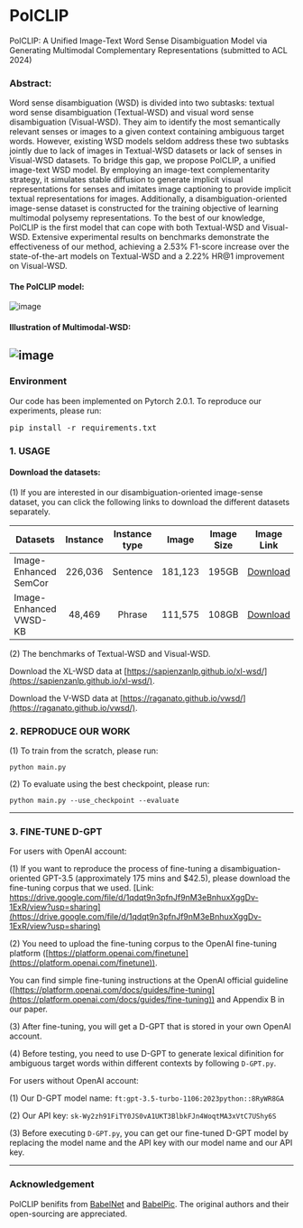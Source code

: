 # PolCLIP
PolCLIP: A Unified Image-Text Word Sense Disambiguation Model via Generating Multimodal Complementary Representations (submitted to ACL 2024)

### Abstract:
Word sense disambiguation (WSD) is divided into two subtasks: textual word sense disambiguation (Textual-WSD) and visual word sense disambiguation (Visual-WSD). They aim to identify the most semantically relevant senses or images to a given context containing ambiguous target words. However, existing WSD models seldom address these two subtasks jointly due to lack of images in Textual-WSD datasets or lack of senses in Visual-WSD datasets. To bridge this gap, we propose PolCLIP, a unified image-text WSD model. By employing an image-text complementarity strategy, it simulates stable diffusion to generate implicit visual representations for senses and imitates image captioning to provide implicit textual representations for images. Additionally, a disambiguation-oriented image-sense dataset is constructed for the training objective of learning multimodal polysemy representations. To the best of our knowledge, PolCLIP is the first model that can cope with both Textual-WSD and Visual-WSD. Extensive experimental results on benchmarks demonstrate the effectiveness of our method, achieving a 2.53% F1-score increase over the state-of-the-art models on Textual-WSD and a 2.22% HR@1 improvement on Visual-WSD.


#### The PolCLIP model:
![image](./model.png)

#### Illustration of Multimodal-WSD:
![image](./mwsd.png)
---

### Environment
Our code has been implemented on Pytorch 2.0.1. To reproduce our experiments, please run: <pre/>pip install -r requirements.txt</pre> 

### 1. USAGE
#### Download the datasets: 
(1) If you are interested in our disambiguation-oriented image-sense dataset, you can click the following links to download the different datasets separately.

Datasets | Instance | Instance type | Image | Image Size | Image Link | Metadata Size | Metadata Link
--- | :---: | :---: | :---: | :---: | :---: | :---: | :---:
Image-Enhanced SemCor | 226,036 | Sentence | 181,123 | 195GB | [Download](https://drive.google.com/drive/folders/175fA1fP9yToMYl8uxqcnMYIxBjHypcyV?usp=sharing) | 3.1GB | [Download](https://drive.google.com/drive/folders/175fA1fP9yToMYl8uxqcnMYIxBjHypcyV?usp=sharing)
Image-Enhanced VWSD-KB | 48,469 | Phrase | 111,575 | 108GB | [Download](https://drive.google.com/drive/folders/175fA1fP9yToMYl8uxqcnMYIxBjHypcyV?usp=sharing) | 0.97GB | [Download](https://drive.google.com/drive/folders/175fA1fP9yToMYl8uxqcnMYIxBjHypcyV?usp=sharing)

(2) The benchmarks of Textual-WSD and Visual-WSD.

Download the XL-WSD data at [https://sapienzanlp.github.io/xl-wsd/](https://sapienzanlp.github.io/xl-wsd/).

Download the V-WSD data at [https://raganato.github.io/vwsd/](https://raganato.github.io/vwsd/).

### 2. REPRODUCE OUR WORK
(1) To train from the scratch, please run:
```.
python main.py
```

(2) To evaluate using the best checkpoint, please run:
```.
python main.py --use_checkpoint --evaluate 
```

---

### 3. FINE-TUNE D-GPT
For users with OpenAI account:

(1) If you want to reproduce the process of fine-tuning a disambiguation-oriented GPT-3.5 (approximately 175 mins and $42.5), please download the fine-tuning corpus that we used. [Link: https://drive.google.com/file/d/1qdqt9n3pfnJf9nM3eBnhuxXggDv-1ExR/view?usp=sharing](https://drive.google.com/file/d/1qdqt9n3pfnJf9nM3eBnhuxXggDv-1ExR/view?usp=sharing)

(2) You need to upload the fine-tuning corpus to the OpenAI fine-tuning platform ([https://platform.openai.com/finetune](https://platform.openai.com/finetune)). 

You can find simple fine-tuning instructions at the OpenAI official guideline ([https://platform.openai.com/docs/guides/fine-tuning](https://platform.openai.com/docs/guides/fine-tuning)) and Appendix B in our paper.

(3) After fine-tuning, you will get a D-GPT that is stored in your own OpenAI account.

(4) Before testing, you need to use D-GPT to generate lexical difinition for ambiguous target words within different contexts by following `D-GPT.py`.

For users without OpenAI account:

(1) Our D-GPT model name: `ft:gpt-3.5-turbo-1106:2023python::8RyWR8GA`

(2) Our API key: `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`

(3) Before executing `D-GPT.py`, you can get our fine-tuned D-GPT model by replacing the model name and the API key with our model name and our API key.

---

### Acknowledgement
PolCLIP benifits from [BabelNet](https://babelnet.org/) and [BabelPic](https://sapienzanlp.github.io/babelpic/). The original authors and their open-sourcing are appreciated.
